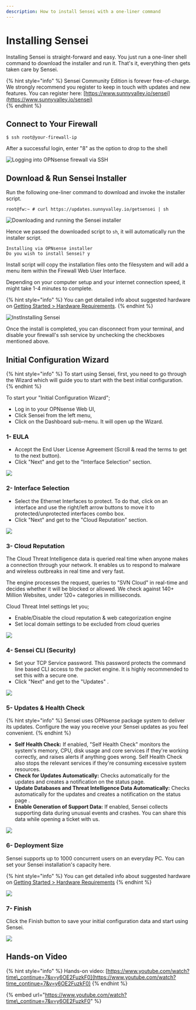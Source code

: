 ```yaml
---
description: How to install Sensei with a one-liner command
---
```


# Installing Sensei

Installing Sensei is straight-forward and easy. You just run a one-liner shell command to download the installer and run it. That's it, everything then gets taken care by Sensei.

{% hint style="info" %}
Sensei Community Edition is forever free-of-charge. We strongly recommend you register to keep in touch with updates and new features. You can register here: [https://www.sunnyvalley.io/sensei](https://www.sunnyvalley.io/sensei)  
{% endhint %}

## Connect to Your Firewall

```text
$ ssh root@your-firewall-ip
```

After a successful login, enter "8" as the option to drop to the shell

![Logging into OPNsense firewall via SSH](../.gitbook/assets/opnsense-terminal-1.png)

## Download & Run Sensei Installer

Run the following one-liner command to download and invoke the installer script. 

```text
root@fw:~ # curl https://updates.sunnyvalley.io/getsensei | sh
```

![Downloading and running the Sensei installer](../.gitbook/assets/opnsense-terminal-3-getsensei-1.png)

Hence we passed the downloaded script to `sh`, it will automatically run the installer script.

```text
Installing via OPNsense installer
Do you wish to install Sensei? y
```

Install script will copy the installation files onto the filesystem and will add a menu item within the Firewall Web User Interface. 

Depending on your computer setup and your internet connection speed, it might take 1-4 minutes to complete.

{% hint style="info" %}
You can get detailed info about suggested hardware on [Getting Started &gt; Hardware Requirements​](getting-ready.md).
{% endhint %}

![InstInstalling Sensei](../.gitbook/assets/opnsense-terminal-3-getsensei-2.png)

Once the install is completed, you can disconnect from your terminal, and disable your firewall's ssh service by unchecking the checkboxes mentioned above.

## Initial Configuration Wizard

{% hint style="info" %}
To start using Sensei, first, you need to go through the Wizard which will guide you to start with the best initial configuration.
{% endhint %}

To start your "Initial Configuration Wizard"; 

* Log in to your OPNsense Web UI,
* Click Sensei from the left menu,
* Click on the Dashboard sub-menu. It will open up the Wizard.

### 1- EULA

* Accept the End User License Agreement \(Scroll & read the terms to get to the next button\).
* Click "Next" and get to the "Interface Selection" section.

![](../.gitbook/assets/sensei-0-wizard-tab1-welcome-1.png)

### 2- Interface Selection

* Select the Ethernet Interfaces to protect. To do that, click on an interface and use the right/left arrow buttons to move it to protected/unprotected interfaces combo box.
* Click "Next" and get to the "Cloud Reputation" section.

![](../.gitbook/assets/sensei-0-wizard-tab2-interface-selection-2.png)

### 3- Cloud Reputation

The Cloud Threat Intelligence data is queried real time when anyone makes a connection through your network. It enables us to respond to malware and wireless outbreaks in real time and very fast.

The engine processes the request, queries to "SVN Cloud" in real-time and decides whether it will be blocked or allowed. We check against 140+ Million Websites, under 120+ categories in milliseconds.

Cloud Threat Intel settings let you;

* Enable/Disable the cloud reputation & web categorization engine
* Set local domain settings to be excluded from cloud queries

![](../.gitbook/assets/sensei-0-wizard-tab3-cloud-reputation-2.png)

### 4- Sensei CLI \(Security\)

* Set your TCP Service password. This password protects the command line based CLI access to the packet engine. It is highly recommended to set this with a secure one.
* Click "Next" and get to the "Updates" .

![](../.gitbook/assets/sensei-0-wizard-tab4-sensei-cli.png)

### 5- Updates & Health Check

{% hint style="info" %}
Sensei uses OPNsense package system to deliver its updates. Configure the way you receive your Sensei updates as you feel convenient.
{% endhint %}

* **Self Health Check:** If enabled, "Self Health Check" monitors the system's memory, CPU, disk usage and core services if they're working correctly, and raises alerts if anything goes wrong. Self Health Check also stops the relevant services if they're consuming excessive system resources.
* **Check for Updates Automatically:** Checks automatically for the updates and creates a notification on the status page.
* **Update Databases and Threat Intelligence Data Automatically:** Checks automatically for the updates and creates a notification on the status page .
* **Enable Generation of Support Data:** If enabled, Sensei collects supporting data during unusual events and crashes. You can share this data while opening a ticket with us. 

![](../.gitbook/assets/sensei-0-wizard-tab5-updates-health-check.png)

### 6- Deployment Size

Sensei supports up to 1000 concurrent users on an everyday PC. You can set your Sensei installation's capacity here.

{% hint style="info" %}
You can get detailed info about suggested hardware on [Getting Started &gt; Hardware Requirements​](getting-ready.md)
{% endhint %}

![](../.gitbook/assets/sensei-0-wizard-tab6-deployment-size-1.png)

### 7- Finish

Click the Finish button to save your initial configuration data and start using Sensei.

![](../.gitbook/assets/sensei-0-wizard-tab7-finish-1.png)

## Hands-on Video

{% hint style="info" %}
Hands-on video: [https://www.youtube.com/watch?time\_continue=7&v=y6OE2FuzkF0](https://www.youtube.com/watch?time_continue=7&v=y6OE2FuzkF0)
{% endhint %}

{% embed url="https://www.youtube.com/watch?time\_continue=7&v=y6OE2FuzkF0​" %}

